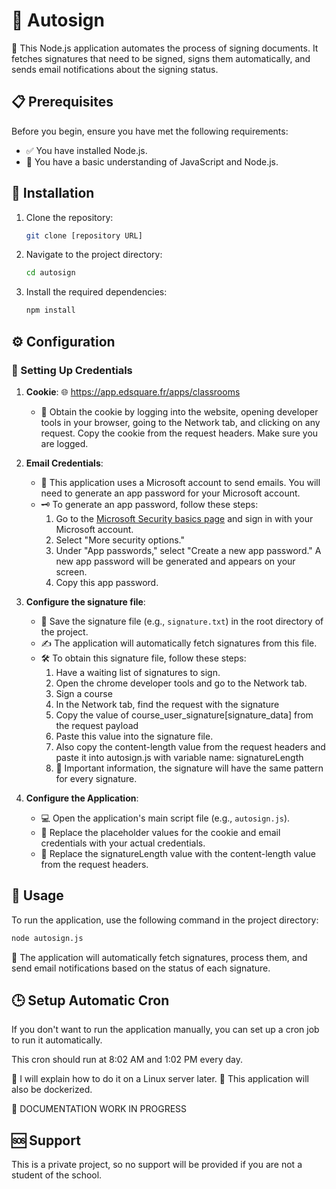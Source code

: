 # 📝 Autosign

🚀 This Node.js application automates the process of signing documents. It fetches signatures that need to be signed, signs them automatically, and sends email notifications about the signing status.

## 📋 Prerequisites

Before you begin, ensure you have met the following requirements:

- ✅ You have installed Node.js.
- 🧠 You have a basic understanding of JavaScript and Node.js.

## 💾 Installation

1. Clone the repository:
   ```bash
   git clone [repository URL]
   ```
2. Navigate to the project directory:
   ```bash
   cd autosign
   ```
3. Install the required dependencies:
   ```bash
   npm install
   ```

## ⚙️ Configuration

### 🔑 Setting Up Credentials

1. **Cookie**: 
   🌐 https://app.edsquare.fr/apps/classrooms
   - 🍪 Obtain the cookie by logging into the website, opening developer tools in your browser, going to the Network tab, and clicking on any request. Copy the cookie from the request headers. Make sure you are logged.

2. **Email Credentials**: 
   - 📧 This application uses a Microsoft account to send emails. You will need to generate an app password for your Microsoft account.
   - 🗝️ To generate an app password, follow these steps:
     1. Go to the [Microsoft Security basics page](https://account.microsoft.com/security) and sign in with your Microsoft account.
     2. Select "More security options."
     3. Under "App passwords," select "Create a new app password." A new app password will be generated and appears on your screen.
     4. Copy this app password.

3. **Configure the signature file**:
   - 📁 Save the signature file (e.g., `signature.txt`) in the root directory of the project.
   - ✍️ The application will automatically fetch signatures from this file.
   - 🛠️ To obtain this signature file, follow these steps:
     1. Have a waiting list of signatures to sign.
     2. Open the chrome developer tools and go to the Network tab.
     3. Sign a course
     4. In the Network tab, find the request with the signature
     5. Copy the value of course_user_signature[signature_data] from the request payload 
     6. Paste this value into the signature file.
     7. Also copy the content-length value from the request headers and paste it into autosign.js with variable name: signatureLength
     8. 📝 Important information, the signature will have the same pattern for every signature.

4. **Configure the Application**:
   - 💻 Open the application's main script file (e.g., `autosign.js`).
   - 🔧 Replace the placeholder values for the cookie and email credentials with your actual credentials.
   - 🔄 Replace the signatureLength value with the content-length value from the request headers.

## 🚀 Usage

To run the application, use the following command in the project directory:

```bash
node autosign.js
```

🤖 The application will automatically fetch signatures, process them, and send email notifications based on the status of each signature.

## 🕒 Setup Automatic Cron

If you don't want to run the application manually, you can set up a cron job to run it automatically.

This cron should run at 8:02 AM and 1:02 PM every day.

🐧 I will explain how to do it on a Linux server later.
🐳 This application will also be dockerized.

🔧 DOCUMENTATION WORK IN PROGRESS

## 🆘 Support

This is a private project, so no support will be provided if you are not a student of the school.
